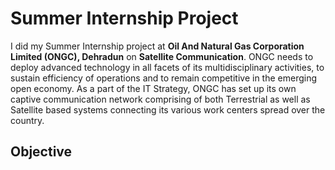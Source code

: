 # Summer Internship Project

I did my Summer Internship project at **Oil And Natural Gas Corporation Limited (ONGC), Dehradun** on **Satellite Communication**. ONGC needs to deploy advanced technology in all facets of its multidisciplinary activities, to sustain efficiency of operations and to remain competitive in the emerging open economy. As a part of the IT Strategy, ONGC has set up its own captive communication network comprising of both Terrestrial as well as Satellite based systems connecting its various work centers spread over the country.                

## Objective
